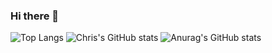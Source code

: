 ### Hi there 👋
![Top Langs](https://github-readme-stats.vercel.app/api/top-langs/?username=ccontarino&hide_progress=true)
![Chris's GitHub stats](https://github-readme-stats-ccontarino.vercel.app/api?username=ccontarino&show_icons=true)
![Anurag's GitHub stats](https://github-readme-stats.vercel.app/api?username=anuraghazra&show_icons=true)

<!--
**ccontarino/ccontarino** is a ✨ _special_ ✨ repository because its `README.md` (this file) appears on your GitHub profile.

Here are some ideas to get you started:
- 🔭 I’m currently working on ...
- 🌱 I’m currently learning ...
- 👯 I’m looking to collaborate on ...
- 🤔 I’m looking for help with ...
- 💬 Ask me about ...
- 📫 How to reach me: ...
- 😄 Pronouns: ...
- ⚡ Fun fact: ...
-->
